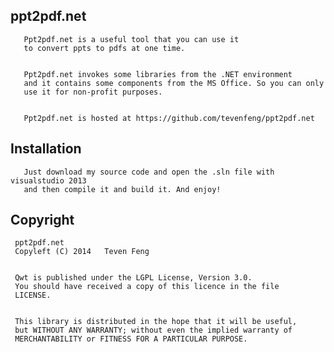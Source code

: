 
 
ppt2pdf.net 
---------------------- 
 
 
       Ppt2pdf.net is a useful tool that you can use it
       to convert ppts to pdfs at one time. 
 
 
       Ppt2pdf.net invokes some libraries from the .NET environment
       and it contains some components from the MS Office. So you can only 
       use it for non-profit purposes.
 

       Ppt2pdf.net is hosted at https://github.com/tevenfeng/ppt2pdf.net 
 
 
 Installation 
 ------------ 
        
       Just download my source code and open the .sln file with visualstudio 2013
       and then compile it and build it. And enjoy! 
 
 
 Copyright 
 --------- 
 
 
     ppt2pdf.net  
     Copyleft (C) 2014   Teven Feng 
 
 
     Qwt is published under the LGPL License, Version 3.0. 
     You should have received a copy of this licence in the file 
     LICENSE. 
 
 
     This library is distributed in the hope that it will be useful, 
     but WITHOUT ANY WARRANTY; without even the implied warranty of 
     MERCHANTABILITY or FITNESS FOR A PARTICULAR PURPOSE.   
